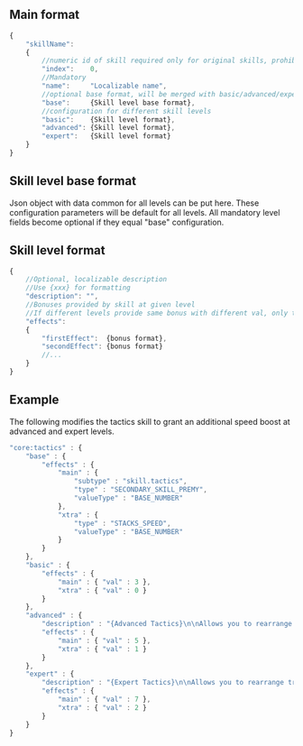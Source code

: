 ## Main format

``` javascript
{
    "skillName":
    {
        //numeric id of skill required only for original skills, prohibited for new skills
        "index":    0,
        //Mandatory
        "name":     "Localizable name",
        //optional base format, will be merged with basic/advanced/expert
        "base":     {Skill level base format},
        //configuration for different skill levels
        "basic":    {Skill level format},
        "advanced": {Skill level format},
        "expert":   {Skill level format}
    }
}
```

## Skill level base format

Json object with data common for all levels can be put here. These
configuration parameters will be default for all levels. All mandatory
level fields become optional if they equal "base" configuration.

## Skill level format

``` javascript
{
    //Optional, localizable description
    //Use {xxx} for formatting
    "description": "",
    //Bonuses provided by skill at given level
    //If different levels provide same bonus with different val, only the highest applies
    "effects":
    {
        "firstEffect":  {bonus format},
        "secondEffect": {bonus format}
        //...
    }
}
```

## Example

The following modifies the tactics skill to grant an additional speed
boost at advanced and expert levels.

``` javascript
"core:tactics" : {
    "base" : {
        "effects" : {
            "main" : {
                "subtype" : "skill.tactics",
                "type" : "SECONDARY_SKILL_PREMY",
                "valueType" : "BASE_NUMBER"
            },
            "xtra" : {
                "type" : "STACKS_SPEED",
                "valueType" : "BASE_NUMBER"
            }
        }
    },
    "basic" : {
        "effects" : {
            "main" : { "val" : 3 },
            "xtra" : { "val" : 0 }
        }
    },
    "advanced" : {
        "description" : "{Advanced Tactics}\n\nAllows you to rearrange troups within 5 hex rows, and increases their speed by 1.",
        "effects" : {
            "main" : { "val" : 5 },
            "xtra" : { "val" : 1 }
        }
    },
    "expert" : {
        "description" : "{Expert Tactics}\n\nAllows you to rearrange troups within 7 hex rows, and increases their speed by 2.",
        "effects" : {
            "main" : { "val" : 7 },
            "xtra" : { "val" : 2 }
        }
    }
}
```